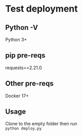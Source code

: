 # Test deployment

## Python -V
Python 3+

## pip pre-reqs

requests==2.21.0

## Other pre-reqs

Docker 17+

## Usage

Clone to the empty folder then run  
`python deploy.py`